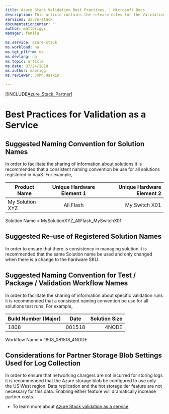 ```yaml
---
title: Azure Stack Validation Best Practices. | Microsoft Docs
description: This article contains the release notes for the Validation as a Service update for 1802 for Azure Stack.
services: azure-stack
documentationcenter: ''
author: mattbriggs
manager: femila

ms.service: azure-stack
ms.workload: na
ms.tgt_pltfrm: na
ms.devlang: na
ms.topic: article
ms.date: 07/24/2018
ms.author: mabrigg
ms.reviewer: John.Haskin

---
```


[!INCLUDE[Azure_Stack_Partner](./includes/azure-stack-partner-appliesto.md)]

# Best Practices for Validation as a Service


## Suggested Naming Convention for Solution Names
In order to facilitate the sharing of information about solutions it is recommended that a consistent naming convention be use for all solutions registered in VaaS. For example, 

|Product Name | Unique Hardware Element 1 | Unique Hardware Element 2
|---|:---:|---:|
My Solution XYZ |  All Flash | My Switch X01

Solution Name = MySolutionXYZ_AllFlash_MySwitchX01

## Suggested Re-use of Registered Solution Names
In order to ensure that there is consistency in managing solution it is recommended that the same Solution name be used and only changed when there is a change to the hardware SKU.


## Suggested Naming Convention for Test / Package / Validation Workflow Names
In order to facilitate the sharing of information about specific validation runs it is recommended that a consistent naming convention be use for all solutions test runs. For example,

|Build Number (Major) | Date | Solution Size | 
|---|:---:|---:|
1808 | 081518 | 4NODE

Workflow Name = 1808_081518_4NODE

## Considerations for Partner Storage Blob Settings Used for Log Collection
In order to ensure that networking chargers are not incurred for storing logs it is recommended that the Azure storage blob be configured to use only the US West region. Data replication and the hot storage tier feature are not necessary for this data. Enabling either feature will dramatically increase partner costs. 

- To learn more about [Azure Stack validation as a service](https://docs.microsoft.com/azure/azure-stack/partner).
